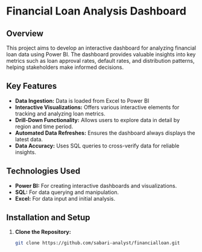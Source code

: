 # Financial Loan Analysis Dashboard

## Overview

This project aims to develop an interactive dashboard for analyzing financial loan data using Power BI. The dashboard provides valuable insights into key metrics such as loan approval rates, default rates, and distribution patterns, helping stakeholders make informed decisions.

## Key Features

- **Data Ingestion:** Data is loaded from Excel to Power BI 
- **Interactive Visualizations:** Offers various interactive elements for tracking and analyzing loan metrics.
- **Drill-Down Functionality:** Allows users to explore data in detail by region and time period.
- **Automated Data Refreshes:** Ensures the dashboard always displays the latest data.
- **Data Accuracy:** Uses SQL queries to cross-verify data for reliable insights.

## Technologies Used

- **Power BI:** For creating interactive dashboards and visualizations.
- **SQL:** For data querying and manipulation.
- **Excel:** For data input and initial analysis.

## Installation and Setup

1. **Clone the Repository:**
   ```bash
   git clone https://github.com/sabari-analyst/financialloan.git
